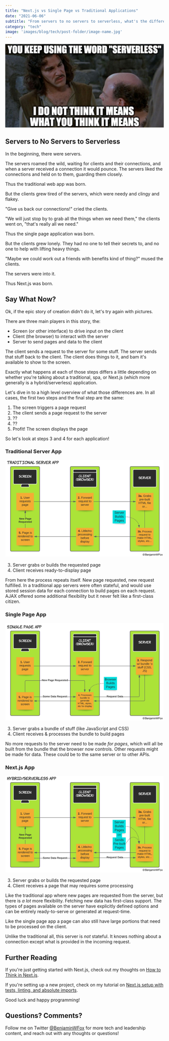 ```yaml
---
title: "Next.js vs Single Page vs Traditional Applications"
date: "2021-06-06"
subtitle: "From servers to no servers to serverless, what's the difference? Come for the intro and stay for the diagrams."
category: "tech"
image: 'images/blog/tech/post-folder/image-name.jpg'
---
```


![Princess Bride "serverless does not mean what you think it means" meme.](/public/images/blog/tech/server-no-server-serverless-apps/princess-bride-serverless-meme.jpg)

## Servers to No Servers to Serverless

In the beginning, there were servers.

The servers roamed the wild, waiting for clients and their connections, and when a server received a connection it would pounce. The servers liked the connections and held on to them, guarding them closely.

Thus the traditional web app was born.

But the clients grew tired of the servers, which were needy and clingy and flakey.

"Give us back our connections!" cried the clients.

"We will just stop by to grab all the things when we need them," the clients went on, "that's really all we need."

Thus the single page application was born.

But the clients grew lonely. They had no one to tell their secrets to, and no one to help with lifting heavy things.

"Maybe we could work out a friends with benefits kind of thing?" mused the clients.

The servers were into it.

Thus Next.js was born.

## Say What Now?

Ok, if the epic story of creation didn't do it, let's try again with pictures.

There are three main players in this story, the:
- Screen (or other interface) to drive input on the client
- Client (the browser) to interact with the server
- Server to send pages and data to the client

The client sends a request to the server for some stuff. The server sends that stuff back to the client. The client does things to it, and bam it's available to show to the screen.

Exactly what happens at each of those steps differs a little depending on whether you're talking about a traditional, spa, or Next.js (which more generally is a hybrid/serverless) application.

Let's dive in to a high level overview of what those differences are. In all cases, the first two steps and the final step are the same:

1. The screen triggers a page request
2. The client sends a page request to the server
3. ??
4. ??
5. Profit! The screen displays the page

So let's look at steps 3 and 4 for each application!

### Traditional Server App

![traditional app flow diagram](/public/images/blog/tech/server-no-server-serverless-apps/traditional-app.jpg)

3. Server grabs or builds the requested page
4. Client receives ready-to-display page

From here the process repeats itself. New page requested, new request fulfilled. In a traditional app servers were often stateful, and would use stored session data for each connection to build pages on each request. AJAX offered some additional flexibility but it never felt like a first-class citizen.

### Single Page App

![single page app flow diagram](/public/images/blog/tech/server-no-server-serverless-apps/single-page-app.jpg)

3. Server grabs a bundle of stuff (like JavaScript and CSS)
4. Client receives & processes the bundle to build pages

No more requests to the server need to be made *for pages*, which will all be built from the bundle that the browser now controls. Other requests might be made for data. These could be to the same server or to other APIs.

### Next.js App

![Next.js hybrid serverless app flow diagram](/public/images/blog/tech/server-no-server-serverless-apps/hybrid-serverless-app.jpg)

3. Server grabs or builds the requested page
4. Client receives a page that may requires some processing

Like the traditional app where new pages are requested from the server, but there is *a lot* more flexibility. Fetching new data has first-class support. The types of pages available on the server have explicitly defined options and can be entirely ready-to-serve or generated at request-time.

Like the single page app a page can also still have large portions that need to be processed on the client.

Unlike the traditional all, this server is *not* stateful. It knows nothing about a connection except what is provided in the incoming request.

## Further Reading

If you're just getting started with Next.js, check out my thoughts on [How to Think in Next.js]().

If you're setting up a new project, check on my tutorial on [Next.js setup with tests, linting, and absolute imports](https://benjaminwfox.com/blog/tech/nextjs-setup-config-testing-linting-absolute-imports).

Good luck and happy programming!

## Questions? Comments?

Follow me on Twitter [@BenjaminWFox](https://twitter.com/BenjaminWFox) for more tech and leadership content, and reach out with any thoughts or questions!
